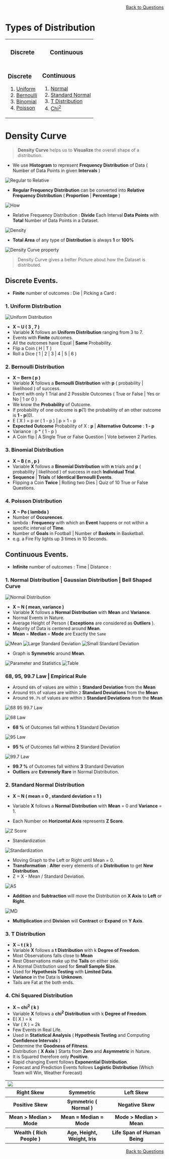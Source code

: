 <p align='right'><a align="right" href="https://github.com/KIRANKUMAR7296/Library/blob/main/Interview.md">Back to Questions</a></p>

# Types of **Distribution**

<table align=center>
  <tr>
    <th><h3>Discrete</h3></th>
    <th><h3>Continuous</h3></th>
  </tr>
  <tr>
    <td><h3>Discrete</h3>
      <ol>
        <li><a href='#uniform'>Uniform</a></li>
        <li><a href='#bernoulli'>Bernoulli</a></li>
        <li><a href='#binomial'>Binomial</a></li>
        <li><a href='#poisson'>Poisson</a></li>
      </ol>
    </td>
    <td><h3>Continuous</h3>
      <ol>
        <li><a href='#normal'>Normal</a></li>
        <li><a href='#std'>Standard Normal</a></li>
        <li><a href='#t'>T Distribution</a></li>
        <li><a href='#chi'>Chi<sup>2</sup></a></li>
      </ol>
    </td>
  </tr>
</table>

# Density Curve

> **Density Curve** helps us to **Visualize** the overall shape of a distribution. 

- We use **Histogram** to represent **Frequency Distribution** of Data ( Number of Data Points in given **Intervals** )

![Regular to Relative](Image/RegularRelative.png)

- **Regular Frequency Distribution** can be converted into **Relative Frequency Distribution** ( **Proportion** | **Percentage** )

![How](Image/How.png)

- Relative Frequency Distribution : **Divide** Each Interval **Data Points** with **Total** Number of Data Points in a Dataset.

![Density](Image/Total.png)

- **Total Area** of any type of **Distribution** is always **1** or **100%**

![Density Curve property](Image/Property.png)

> Density Curve gives a better Picture about how the Dataset is distributed. 

## Discrete Events.

- **Finite** number of outcomes : Die | Picking a Card : 

<h3 name='uniform'>1. Uniform Distribution</h3>

![Uniform Distribution](Image/Uniform.png)

- **X ~ U ( 3 , 7 )**
- Variable **X** follows an **Uniform Distribution** ranging from 3 to 7.
- Events with **Finite** outcomes. 
- All the outcomes have Equal | **Same** Probability. 
- Flip a Coin ( H | T )
- Roll a Dice ( 1 | 2 | 3 | 4 | 5 | 6 )

<h3 name='bernoulli'>2. Bernoulli Distribution</h3>

- **X ~ Bern ( p )**
- Variable **X** follows a **Bernoulli Distribution** with **p** ( probability | likelihood ) of success. 
- Event with only 1 Trial and 2 Possible Outcomes ( True or False | Yes or No | 1 or 0 ) 
- We know the **Probability** of Outcome.
- If probability of one outcome is **p**(1) the probability of an other outcome is **1 - p**(0).
- E ( X ) = p or ( 1 - p ) | p > 1 - p
- **Expected Outcome** Probability of X : **p** | **Alternative Outcome** : **1 - p**
- Variance : p * ( 1 - p )
- A Coin flip | A Single True or False Question | Vote between 2 Parties.

<h3 name='binomial'>3. Binomial Distribution</h3>

- **X ~ B ( n , p )**
- Variable **X** follows a **Binomial Distribution** with **n** trials and **p** ( probability | likelihood ) of success in each **Individual Trial**.
- **Sequence** | **Trials** of **Identical Bernoulli Events**.
- Flipping a Coin **Twice** | Rolling two Dies | Quiz of 10 True or False Questions.

<h3 name='poisson'>4. Poisson Distribution</h3>

- **X ~ Po ( lambda )** 
- Number of **Occurences**.
- lambda : **Frequency** with which an **Event** happens or not within a specific interval of **Time**. 
- Number of **Goals** in Football | Number of **Baskets** in Basketball.
- e.g. a Fire Fly lights up 3 times in 10 Seconds.


## Continuous Events.

- **Infinite** number of outcomes : Time | Distance : 

<h3 name='normal'> 1. Normal Distribution | Gaussian Distribution | Bell Shaped Curve</h3>

![Normal Distribution](Image/ND.png)

- **X ~ N ( mean, variance )** 
- Variable **X** follows a **Normal Distribution** with **Mean** and **Variance**. 
- Normal Events in Nature. 
- Average Height of Person ( **Exceptions** are considered as **Outliers** ).
- Majority of Data is centered around **Mean**.
- **Mean** = **Median** = **Mode** are Exactly the `Same`

![Mean](Image/Mean.png)
![Large Standard Deviation](Image/Large.png)
![Small Standard Deviation](Image/Small.png)

- Graph is **Symmetric** around **Mean**.

![Parameter and Statistics](Image/PS.png)
![Table](Image/Table.png)

### 68, 95, 99.7 Law |  Empirical Rule

- Around `68%` of values are within `1` **Standard Deviation** from the **Mean**
- Around `95%` of values are within `2` **Standard Deviations** from the **Mean**
- Around `99.7%` of values are within `3` **Standard Deviations** from the **Mean**


![68 95 99.7 Law](Image/68_95_99.png)

![68 Law](Image/68.png)

- **68 %** of Outcomes fall withins **1** Standard Deviation

![95 Law](Image/95.png)

- **95 %** of Outcomes fall withins **2** Standard Deviation

![99.7 Law](Image/997.png)

- **99.7 %** of Outcomes fall withins **3** Standard Deviation
- **Outliers** are **Extremely Rare** in Normal Distribution.

<h3 name='std'>2. Standard Normal Distribution</h3> 

- **X ~ N ( mean = 0 , standard deviation = 1 )** 
- Variable **X** follows a **Normal Distribution** with **Mean** = 0 and **Variance** = 1. 

- Each Number on **Horizontal Axis** represents **Z Score**.

![Z Score](Image/Std.png)

- Standardization

![Standardization](Image/Standardization.png)

- Moving Graph to the Left or Right until Mean = 0.
- **Transformation** : **Alter** every elements of a **Distribution** to get **New Distribution**.
- Z = X - Mean / Standard Deviation.

![AS](Image/AS.png)

- **Addition** and **Subtraction** will move the Distribution on **X Axis** to **Left** or **Right**.

![MD](Image/MD.png)

- **Multiplication** and **Division** will **Contract** or **Expand** on **Y Axis**.

<h3 name='t'>3. T Distribution</h3>

- **X ~ t ( k )** 
- Variable **X** follows a **t Distribution** with k **Degree of Freedom**.
- Most Observations falls close to **Mean**
- Rest Observations make up the **Tails** on either side.
- A Normal Distrbution used for **Small Sample Size**.
- Used for **Hypothesis Testing** with **Limited Data**.
- **Variance** in the Data is **Unknown**.
- Tails are Fat at the both ends.

<h3 name='chi'>4. Chi Squared Distribution</h3>  

- **X ~ chi<sup>2</sup> ( k )** 
- Variable **X** follows a **chi<sup>2</sup> Distribution** with k **Degree of Freedom**.
- E( X ) = k
- Var ( X ) = 2k
- Few Events in Real Life.
- Used in **Statistical Analysis** ( **Hypothesis Testing** and Computing **Confidence Intervals** )
- Determine the **Goodness of Fitness**.
- Distribution ( **X Axis** ) Starts from **Zero** and **Asymmetric** in Nature.
- It is Squared therefore only **Positive**.
- Rapid changing Event follows **Exponential Distribution**.
- Forecast and Prediction Events follows **Logistic Distribution** (Which Team will Win, Weather Forecast)

<table>
  <tr>
    <td colspan=3><img src='Image/Skewness.png'></td>
  </tr>
  <tr>
    <th>Right Skew</th>
    <th>Symmetric</th>
    <th>Left Skew</th>
  </tr>
  <tr>
    <th>Positive Skew</th>
    <th>Symmetric ( Normal )</th>
    <th>Negative Skew</th>
  </tr>
  <tr>
    <th>Mean > Median > Mode</th>
    <th>Mean = Median = Mode</th>
    <th>Mode > Median > Mean</th>
  </tr>
  <tr>
    <th>Wealth ( Rich People )</th>
    <th>Age, Height, Weight, Iris</th>
    <th>Life Span of Human Being</th>
  </tr>
</table>

<p align='right'><a align="right" href="https://github.com/KIRANKUMAR7296/Library/blob/main/Interview.md">Back to Questions</a></p>
